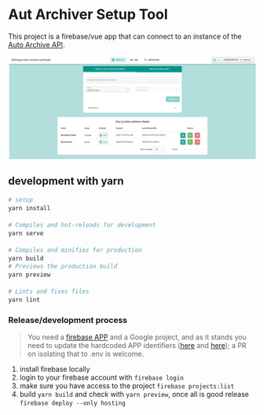 # Aut Archiver Setup Tool
This project is a firebase/vue app that can connect to an instance of the [Auto Archive API](https://github.com/bellingcat/auto-archiver-api).

![UI preview](docs/image.png)

## development with yarn
```bash
# setup
yarn install

# Compiles and hot-reloads for development
yarn serve

# Compiles and minifies for production
yarn build
# Previews the production build
yarn preview

# Lints and fixes files
yarn lint
```

### Release/development process
> You need a [firebase APP](https://firebase.google.com/) and a Google project, and as it stands you need to update the hardcoded APP identifiers ([here](src/store/index.js) and [here](firebase.json)); a PR on isolating that to .env is welcome.

1. install firebase locally
2. login to your firebase account with `firebase login`
3. make sure you have access to the project `firebase projects:list`
4. build `yarn build` and check with `yarn preview`, once all is good release `firebase deploy --only hosting`
<!-- 5. to update schedule functions `firebase deploy --only functions` currently these are disabled
6. if you add any library to a function, install it inside the `/functions` folder and not in the root folder -->
<!-- 7. to update secrets use `firebase functions:secrets:set SECRET_NAME` more info [here](https://firebase.google.com/docs/functions/config-env?gen=2nd#managing_secrets) -->
   <!-- 1. `API_SERVICE_PASSWORD` for the auto-archiver-api -->
   <!-- 2. `GOOGLE_API_CLIENT_EMAIL` and `GOOGLE_API_PRIVATE_KEY` for the scheduled function to validate sheets exist -->
